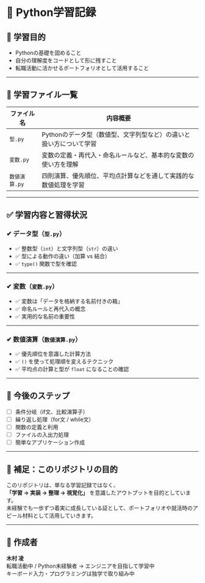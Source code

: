 # 📘 Python学習記録

## 🔰 学習目的

- Pythonの基礎を固めること  
- 自分の理解度をコードとして形に残すこと  
- 転職活動に活かせるポートフォリオとして活用すること  

---

## 📂 学習ファイル一覧

| ファイル名       | 内容概要                                                         |
|------------------|------------------------------------------------------------------|
| `型.py`          | Pythonのデータ型（数値型、文字列型など）の違いと扱い方について学習     |
| `変数.py`        | 変数の定義・再代入・命名ルールなど、基本的な変数の使い方を理解         |
| `数値演算.py`    | 四則演算、優先順位、平均点計算などを通して実践的な数値処理を学習       |

---

## ✅ 学習内容と習得状況

### ✔ データ型（`型.py`）

- ✅ 整数型（`int`）と文字列型（`str`）の違い  
- ✅ 型による動作の違い（加算 vs 結合）  
- ✅ `type()` 関数で型を確認  

---

### ✔ 変数（`変数.py`）

- ✅ 変数は「データを格納する名前付きの箱」  
- ✅ 命名ルールと再代入の概念  
- ✅ 実用的な名前の重要性  

---

### ✔ 数値演算（`数値演算.py`）

- ✅ 優先順位を意識した計算方法  
- ✅ `()` を使って処理順を変えるテクニック  
- ✅ 平均点の計算と型が `float` になることの確認  

---

## 🚀 今後のステップ

- [ ] 条件分岐（if文、比較演算子）
- [ ] 繰り返し処理（for文 / while文）
- [ ] 関数の定義と利用
- [ ] ファイルの入出力処理
- [ ] 簡単なアプリケーション作成

---

## 📌 補足：このリポジトリの目的

このリポジトリは、単なる学習記録ではなく、  
**「学習 → 実装 → 整理 → 視覚化」** を意識したアウトプットを目的としています。  
未経験でも一歩ずつ着実に成長している証として、ポートフォリオや就活時のアピール材料として活用していきます。

---

## 👤 作成者

**木村 凌**  
転職活動中 / Python未経験者 → エンジニアを目指して学習中  
キーボード入力・プログラミングは独学で取り組み中  
